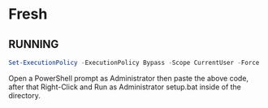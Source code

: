 # Fresh

## RUNNING

```powershell
Set-ExecutionPolicy -ExecutionPolicy Bypass -Scope CurrentUser -Force

```

 Open a PowerShell prompt as Administrator then paste the above code, after that Right-Click and Run as
 Administrator setup.bat inside of the directory.
